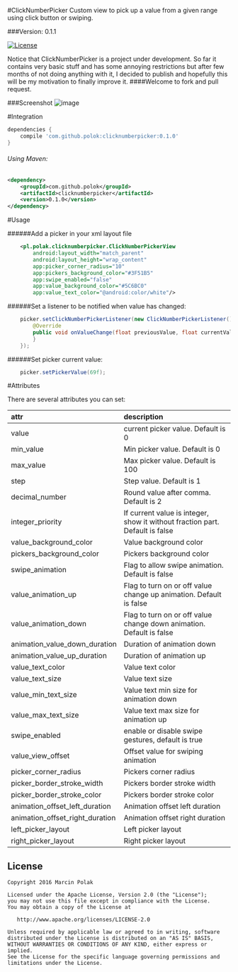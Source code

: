 #ClickNumberPicker
Custom view to pick up a value from a given range using click button or swiping.

###Version: 0.1.1

[![License](https://img.shields.io/badge/license-Apache%202-blue.svg)](https://www.apache.org/licenses/LICENSE-2.0)

Notice that ClickNumberPicker is a project under development. So far it contains very basic stuff and has some annoying restrictions but after few months of not doing anything with it, I decided to publish and hopefully this will be my motivation to finally improve it.
####Welcome to fork and pull request.

###Screenshot
![image](art/demo_0_1_0.gif)

#Integration
```groovy
dependencies {
    compile 'com.github.polok:clicknumberpicker:0.1.0'
}
```

###### Using Maven:

```xml
<dependency>
    <groupId>com.github.polok</groupId>
    <artifactId>clicknumberpicker</artifactId>
    <version>0.1.0</version>
</dependency>
```

#Usage

######Add a picker in your xml layout file
```xml
    <pl.polak.clicknumberpicker.ClickNumberPickerView
        android:layout_width="match_parent"
        android:layout_height="wrap_content"
        app:picker_corner_radius="10"
        app:pickers_background_color="#3F51B5"
        app:swipe_enabled="false"
        app:value_background_color="#5C6BC0"
        app:value_text_color="@android:color/white"/>
```

######Set a listener to be notified when value has changed:

```java
    picker.setClickNumberPickerListener(new ClickNumberPickerListener() {
        @Override
        public void onValueChange(float previousValue, float currentValue, PickerClickType pickerClickType) {
        }
    });
```

######Set picker current value:

```java
    picker.setPickerValue(69f);
```

#Attributes

There are several attributes you can set:

| attr | description |
|:---|:---|
| value | current picker value. Default is 0 |
| min_value | Min picker value. Default is 0 |
| max_value | Max picker value. Default is 100 |
| step | Step value. Default is 1 |
| decimal_number | Round value after comma. Default is 2 |
| integer_priority | If current value is integer, show it without fraction part. Default is false |
| value_background_color | Value background color |
| pickers_background_color | Pickers background color |
| swipe_animation | Flag to allow swipe animation. Default is false |
| value_animation_up | Flag to turn on or off value change up animation. Default is false |
| value_animation_down | Flag to turn on or off value change down animation. Default is false |
| animation_value_down_duration | Duration of animation down |
| animation_value_up_duration | Duration of animation up |
| value_text_color | Value text color |
| value_text_size | Value text size |
| value_min_text_size | Value text min size for animation down |
| value_max_text_size | Value text max size for animation up |
| swipe_enabled | enable or disable swipe gestures, default is true |
| value_view_offset | Offset value for swiping animation |
| picker_corner_radius | Pickers corner radius |
| picker_border_stroke_width | Pickers border stroke width |
| picker_border_stroke_color | Pickers border stroke color |
| animation_offset_left_duration | Animation offset left duration |
| animation_offset_right_duration | Animation offset right duration |
| left_picker_layout | Left picker layout |
| right_picker_layout | Right picker layout |

License
--------

    Copyright 2016 Marcin Polak

    Licensed under the Apache License, Version 2.0 (the "License");
    you may not use this file except in compliance with the License.
    You may obtain a copy of the License at

       http://www.apache.org/licenses/LICENSE-2.0

    Unless required by applicable law or agreed to in writing, software
    distributed under the License is distributed on an "AS IS" BASIS,
    WITHOUT WARRANTIES OR CONDITIONS OF ANY KIND, either express or implied.
    See the License for the specific language governing permissions and
    limitations under the License.
